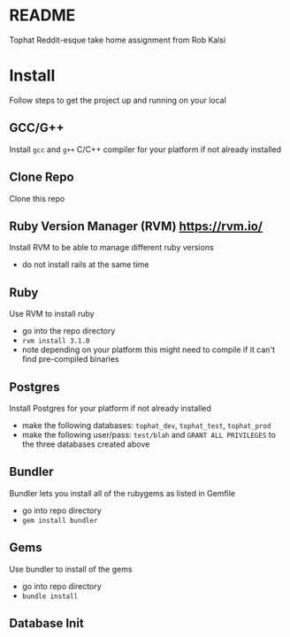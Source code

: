 # README
Tophat Reddit-esque take home assignment from Rob Kalsi

# Install
Follow steps to get the project up and running on your local

## GCC/G++ 
Install `gcc` and `g++` C/C++ compiler for your platform if not already installed

## Clone Repo
Clone this repo

## Ruby Version Manager (RVM) https://rvm.io/
Install RVM to be able to manage different ruby versions
- do not install rails at the same time

## Ruby
Use RVM to install ruby
- go into the repo directory
- `rvm install 3.1.0`
- note depending on your platform this might need to compile if it can't find pre-compiled binaries

## Postgres
Install Postgres for your platform if not already installed
- make the following databases: `tophat_dev`, `tophat_test`, `tophat_prod`
- make the following user/pass: `test/blah` and `GRANT ALL PRIVILEGES` to the three databases created above

## Bundler
Bundler lets you install all of the rubygems as listed in Gemfile
- go into repo directory
- `gem install bundler`

## Gems
Use bundler to install of the gems
- go into repo directory
- `bundle install`

## Database Init

